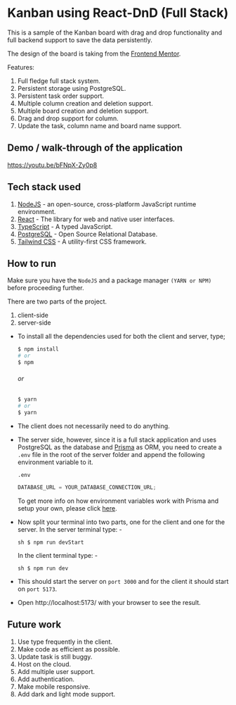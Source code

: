 # Kanban using React-DnD (Full Stack)

This is a sample of the Kanban board with drag and drop functionality and full backend support to save the data
persistently.

The design of the board is taking from the [Frontend Mentor](https://www.frontendmentor.io/challenges/kanban-task-management-web-app-wgQLt-HlbB).

Features:

1. Full fledge full stack system.
2. Persistent storage using PostgreSQL.
3. Persistent task order support.
4. Multiple column creation and deletion support.
5. Multiple board creation and deletion support.
6. Drag and drop support for column.
7. Update the task, column name and board name support.

## Demo / walk-through of the application

https://youtu.be/bFNpX-Zy0p8

## Tech stack used

1. [NodeJS](https://nodejs.org/en) - an open-source, cross-platform JavaScript runtime environment.
2. [React](https://react.dev/) - The library for web and native user interfaces.
3. [TypeScript](https://www.typescriptlang.org/) - A typed JavaScript.
4. [PostgreSQL](https://www.postgresql.org/) - Open Source Relational Database.
5. [Tailwind CSS](https://tailwindcss.com/) - A utility-first CSS framework.

## How to run

Make sure you have the `NodeJS` and a package manager `(YARN or NPM)` before proceeding further.

There are two parts of the project.

1. client-side
2. server-side

- To install all the dependencies used for both the client and server, type;

  ```sh
  $ npm install
  # or
  $ npm
  ```

  ###### or

  ```sh
  $ yarn
  # or
  $ yarn
  ```

- The client does not necessarily need to do anything.

- The server side, however, since it is a full stack application and uses PostgreSQL as the database and [Prisma](https://www.prisma.io/) as ORM, you need to create a `.env` file in the root of the server folder and append the following environment variable to it.

  `.env`

  ```js
  DATABASE_URL = YOUR_DATABASE_CONNECTION_URL;
  ```

  To get more info on how environment variables work with Prisma and setup your own, please click [here](https://www.prisma.io/docs/guides/development-environment/environment-variables).

- Now split your terminal into two parts, one for the client and one for the server.
  In the server terminal type: -

  ```
  sh $ npm run devStart
  ```

  In the client terminal type: -

  ```
  sh $ npm run dev
  ```

- This should start the server on `port 3000` and for the client it should start on `port 5173`.

- Open http://localhost:5173/ with your browser to see the result.

## Future work

1. Use type frequently in the client.
2. Make code as efficient as possible.
3. Update task is still buggy.
4. Host on the cloud.
5. Add multiple user support.
6. Add authentication.
7. Make mobile responsive.
8. Add dark and light mode support.
